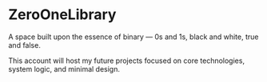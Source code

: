 # ZeroOneLibrary

A space built upon the essence of binary — 0s and 1s, black and white, true and false.

This account will host my future projects focused on core technologies, system logic, and minimal design.
